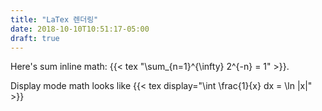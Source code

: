 ```yaml
---
title: "LaTex 렌더링"
date: 2018-10-10T10:51:17-05:00
draft: true
---
```


<!-- top of page -->
<!-- {{ if .GetParam "hasMath"}} -->
  <link rel="stylesheet" href="https://cdnjs.cloudflare.com/ajax/libs/KaTeX/0.6.0/katex.min.css">
  <script src="https://cdnjs.cloudflare.com/ajax/libs/KaTeX/0.6.0/katex.min.js"></script>
  <script src="https://cdnjs.cloudflare.com/ajax/libs/KaTeX/0.6.0/contrib/auto-render.min.js"></script>
<!-- {{ end }} -->


Here's sum inline math: {{< tex "\sum_{n=1}^{\infty} 2^{-n} = 1" >}}.

Display mode math looks like
    {{< tex display="\int \frac{1}{x} dx = \ln |x|" >}}

<!-- bottom of page -->
<!-- {{ if .GetParam "hasMath"}} -->
  <script>renderMathInElement(document.body);</script>
<!-- {{ end }} -->
